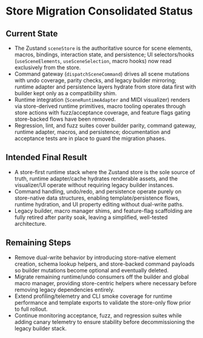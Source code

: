 # Store Migration Consolidated Status

## Current State

-   The Zustand `sceneStore` is the authoritative source for scene elements, macros, bindings, interaction state, and persistence; UI selectors/hooks (`useSceneElements`, `useSceneSelection`, macro hooks) now read exclusively from the store.
-   Command gateway (`dispatchSceneCommand`) drives all scene mutations with undo coverage, parity checks, and legacy builder mirroring; runtime adapter and persistence layers hydrate from store data first with builder kept only as a compatibility shim.
-   Runtime integration (`SceneRuntimeAdapter` and MIDI visualizer) renders via store-derived runtime primitives, macro tooling operates through store actions with fuzz/acceptance coverage, and feature flags gating store-backed flows have been removed.
-   Regression, lint, and fuzz suites cover builder parity, command gateway, runtime adapter, macros, and persistence; documentation and acceptance tests are in place to guard the migration phases.

## Intended Final Result

-   A store-first runtime stack where the Zustand store is the sole source of truth, runtime adapter/cache hydrates renderable assets, and the visualizer/UI operate without requiring legacy builder instances.
-   Command handling, undo/redo, and persistence operate purely on store-native data structures, enabling template/persistence flows, runtime hydration, and UI property editing without dual-write paths.
-   Legacy builder, macro manager shims, and feature-flag scaffolding are fully retired after parity soak, leaving a simplified, well-tested architecture.

## Remaining Steps

-   Remove dual-write behavior by introducing store-native element creation, schema lookup helpers, and store-backed command payloads so builder mutations become optional and eventually deleted.
-   Migrate remaining runtime/undo consumers off the builder and global macro manager, providing store-centric helpers where necessary before removing legacy dependencies entirely.
-   Extend profiling/telemetry and CLI smoke coverage for runtime performance and template exports to validate the store-only flow prior to full rollout.
-   Continue monitoring acceptance, fuzz, and regression suites while adding canary telemetry to ensure stability before decommissioning the legacy builder stack.
